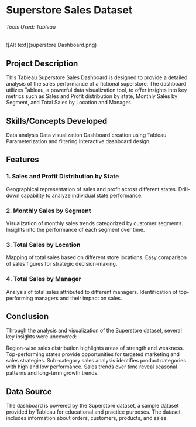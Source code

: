 # Superstore Sales Dataset
###### Tools Used: Tableau
![Alt text](superstore Dashboard.png)


## Project Description
This Tableau Superstore Sales Dashboard is designed to provide a detailed analysis of the sales performance of a fictional superstore. The dashboard utilizes Tableau, a powerful data visualization tool, to offer insights into key metrics such as Sales and Profit distribution by state, Monthly Sales by Segment, and Total Sales by Location and Manager.

## Skills/Concepts Developed
Data analysis
Data visualization
Dashboard creation using Tableau
Parameterization and filtering
Interactive dashboard design

## Features
### 1. Sales and Profit Distribution by State
Geographical representation of sales and profit across different states.
Drill-down capability to analyze individual state performance.
### 2. Monthly Sales by Segment
Visualization of monthly sales trends categorized by customer segments.
Insights into the performance of each segment over time.
### 3. Total Sales by Location
Mapping of total sales based on different store locations.
Easy comparison of sales figures for strategic decision-making.
### 4. Total Sales by Manager
Analysis of total sales attributed to different managers.
Identification of top-performing managers and their impact on sales.

## Conclusion
Through the analysis and visualization of the Superstore dataset, several key insights were uncovered:

Region-wise sales distribution highlights areas of strength and weakness.
Top-performing states provide opportunities for targeted marketing and sales strategies.
Sub-category sales analysis identifies product categories with high and low performance.
Sales trends over time reveal seasonal patterns and long-term growth trends.
## Data Source
The dashboard is powered by the Superstore dataset, a sample dataset provided by Tableau for educational and practice purposes. The dataset includes information about orders, customers, products, and sales.

